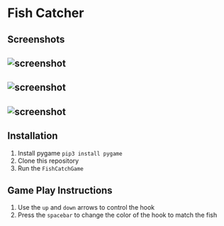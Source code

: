 # Fish Catcher

## Screenshots
## ![screenshot](screenshots/1.png)
## ![screenshot](screenshots/22_11_24_082012.png)
## ![screenshot](screenshots/22_11_24_082019.png)

## Installation
1. Install pygame `pip3 install pygame`
2. Clone this repository
3. Run the `FishCatchGame`

## Game Play Instructions
1. Use the `up` and `down` arrows to control the hook
2. Press the `spacebar` to change the color of the hook to match the fish


